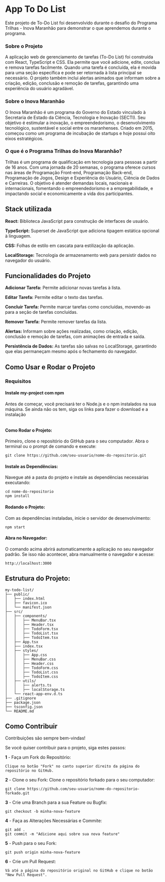  
# App To Do List

Este projeto de To-Do List foi desenvolvido durante o desafio do Programa Trilhas - Inova Maranhão para demonstrar o que aprendemos durante o programa.

### Sobre o Projeto
A aplicação web de gerenciamento de tarefas (To-Do List) foi construída com React, TypeScript e CSS. Ela permite que você adicione, edite, conclua e remova tarefas facilmente. Quando uma tarefa é concluída, ela é movida para uma seção específica e pode ser retornada à lista principal se necessário. O projeto também inclui alertas animados que informam sobre a criação, edição, conclusão e remoção de tarefas, garantindo uma experiência do usuário agradável.

### Sobre o Inova Maranhão
O Inova Maranhão é um programa do Governo do Estado vinculado à Secretaria de Estado da Ciência, Tecnologia e Inovação (SECTI). Seu objetivo é estimular a inovação, o empreendedorismo, o desenvolvimento tecnológico, sustentável e social entre os maranhenses. Criado em 2015, começou como um programa de incubação de startups e hoje possui oito eixos estratégicos.

### O que é o Programa Trilhas do Inova Maranhão?
Trilhas é um programa de qualificação em tecnologia para pessoas a partir de 16 anos. Com uma jornada de 20 semanas, o programa oferece cursos nas áreas de Programação Front-end, Programação Back-end, Programação de Jogos, Design e Experiência do Usuário, Ciência de Dados e Carreiras. O objetivo é atender demandas locais, nacionais e internacionais, fomentando o empreendedorismo e a empregabilidade, e impactando social e economicamente a vida dos participantes.
## Stack utilizada

**React:** Biblioteca JavaScript para construção de interfaces de usuário.

**TypeScript:** Superset de JavaScript que adiciona tipagem estática opcional à linguagem.

**CSS:** Folhas de estilo em cascata para estilização da aplicação.

**LocalStorage:** Tecnologia de armazenamento web para persistir dados no navegador do usuário.


## Funcionalidades do Projeto

**Adicionar Tarefa:** Permite adicionar novas tarefas à lista.

**Editar Tarefa:** Permite editar o texto das tarefas.

**Concluir Tarefa:** Permite marcar tarefas como concluídas, movendo-as para a seção de tarefas concluídas.

**Remover Tarefa:** Permite remover tarefas da lista.

**Alertas:** Informam sobre ações realizadas, como criação, edição, conclusão e remoção de tarefas, com animações de entrada e saída.

**Persistência de Dados:** As tarefas são salvas no LocalStorage, garantindo que elas permaneçam mesmo após o fechamento do navegador.

## Como Usar e Rodar o Projeto
### Requisitos
#### Instale my-project com npm

Antes de começar, você precisará ter o Node.js e o npm instalados na sua máquina. Se ainda não os tem, siga os links para fazer o download e a instalação
```

```

#### Como Rodar o Projeto:
Primeiro, clone o repositório do GitHub para o seu computador. Abra o terminal ou o prompt de comando e execute:
```
git clone https://github.com/seu-usuario/nome-do-repositorio.git

```
#### Instale as Dependências:
Navegue até a pasta do projeto e instale as dependências necessárias executando:
```
cd nome-do-repositorio
npm install

```
#### Rodando o Projeto:
Com as dependências instaladas, inicie o servidor de desenvolvimento:
```
npm start
```
#### Abra no Navegador:
O comando acima abrirá automaticamente a aplicação no seu navegador padrão. Se isso não acontecer, abra manualmente o navegador e acesse:
```
http://localhost:3000
```
## Estrutura do Projeto:
```
my-todo-list/
├── public/
│   ├── index.html
│   ├── favicon.ico
│   └── manifest.json
├── src/
│   ├── components/
│   │   ├── MenuBar.tsx
│   │   ├── Header.tsx
│   │   ├── TodoForm.tsx
│   │   ├── TodoList.tsx
│   │   ├── TodoItem.tsx
│   ├── App.tsx
│   ├── index.tsx
│   ├── styles/
│   │   ├── App.css
│   │   ├── MenuBar.css
│   │   ├── Header.css
│   │   ├── TodoForm.css
│   │   ├── TodoList.css
│   │   ├── TodoItem.css
│   ├── utils/
│   │   ├── alerts.ts
│   │   ├── localStorage.ts
│   └── react-app-env.d.ts
├── .gitignore
├── package.json
├── tsconfig.json
└── README.md

```
## Como Contribuir
Contribuições são sempre bem-vindas!

Se você quiser contribuir para o projeto, siga estes passos:

**1** - Faça um Fork do Repositório:
```
Clique no botão "Fork" no canto superior direito da página do repositório no GitHub.
```

**2** - Clone o seu Fork:
Clone o repositório forkado para o seu computador:
```
git clone https://github.com/seu-usuario/nome-do-repositorio-forkado.git

```

**3** - Crie uma Branch para a sua Feature ou Bugfix:
```
git checkout -b minha-nova-feature

```

**4** - Faça as Alterações Necessárias e Commite:
```
git add .
git commit -m "Adicione aqui sobre sua nova feature"
```

**5** - Push para o seu Fork:
```
git push origin minha-nova-feature
```

**6** - Crie um Pull Request:
```
Vá até a página do repositório original no GitHub e clique no botão "New Pull Request".
```
